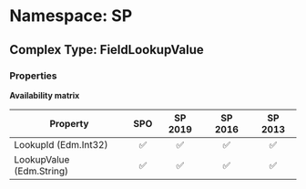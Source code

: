 # Namespace: SP

## Complex Type: FieldLookupValue

### Properties

**Availability matrix**

Property | SPO | SP 2019 | SP 2016 | SP 2013
----------|:---:|:-------:|:-------:|:-------:
LookupId (Edm.Int32) | ✅ | ✅ | ✅ | ✅
LookupValue (Edm.String) | ✅ | ✅ | ✅ | ✅